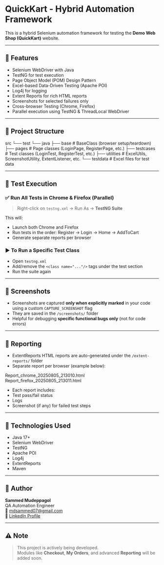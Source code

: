 # QuickKart - Hybrid Automation Framework

This is a hybrid Selenium automation framework for testing the **Demo Web Shop (QuickKart)** website.

---

## 🚀 Features

- Selenium WebDriver with Java
- TestNG for test execution
- Page Object Model (POM) Design Pattern
- Excel-based Data-Driven Testing (Apache POI)
- Log4j for logging
- Extent Reports for rich HTML reports
- Screenshots for selected failures only
- Cross-browser Testing (Chrome, Firefox)
- Parallel execution using TestNG & ThreadLocal WebDriver

---

## 📂 Project Structure

src
└── test
└── java
├── base # BaseClass (browser setup/teardown)
├── pages # Page classes (LoginPage, RegisterPage, etc.)
├── testcases # Test classes (LoginTest, RegisterTest, etc.)
├── utilities # ExcelUtils, ScreenshotUtility, ExtentListener, etc.
└── testdata # Excel files for test data

---

## 🧪 Test Execution

### ✅ Run All Tests in Chrome & Firefox (Parallel)

> Right-click on `testng.xml` → Run As → **TestNG Suite**

This will:
- Launch both Chrome and Firefox
- Run tests in the order: Register → Login → Home → AddToCart
- Generate separate reports per browser

### ▶️ To Run a Specific Test Class

- Open `testng.xml`
- Add/remove the `<class name="..."/>` tags under the test section
- Run the suite again

---

## 📸 Screenshots

- Screenshots are captured **only when explicitly marked** in your code using a custom `CAPTURE_SCREENSHOT` flag
- They are saved in the `/screenshots/` folder
- Helpful for debugging **specific functional bugs only** (not for code errors)

---

## 📑 Reporting

- ExtentReports HTML reports are auto-generated under the `/extent-reports/` folder
- Separate report per browser (example below):

Report_chrome_20250805_213010.html
Report_firefox_20250805_213011.html


- Each report includes:
- Test pass/fail status
- Logs
- Screenshot (if any) for failed test steps

---

## 🔧 Technologies Used

- Java 17+
- Selenium WebDriver
- TestNG
- Apache POI
- Log4j
- ExtentReports
- Maven

---

## 👤 Author

**Sammed Mudeppagol**  
QA Automation Engineer  
📧 mdsammed07@gmail.com  
🔗 [LinkedIn Profile](https://www.linkedin.com/in/sammed-mudeppagoll/)

---

## ⚠️ Note

> This project is actively being developed.  
> Modules like **Checkout**, **My Orders**, and advanced **Reporting** will be added soon.